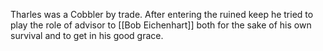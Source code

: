 Tharles was a Cobbler by trade. After entering the ruined keep he tried to play the role of advisor to [[Bob Eichenhart]] both for the sake of his own survival and to get in his good grace.